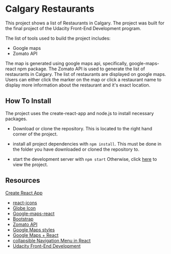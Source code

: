 # Calgary Restaurants

This project shows a list of Restaurants in Calgary. The project was built for the final project of the Udacity Front-End Development program. 

The list of tools used to build the project includes:

* Google maps
* Zomato API

The map is generated using google maps api, specifically, google-maps-react npm package. The Zomato API is used to generate the list of restaurants in Calgary. The list of restaurants are displayed on google maps. Users can either click the marker on the map or click a restaurant name to display more information about the restaurant and it's exact location.

## How To Install
The project uses the create-react-app and node.js to install necessary packages.

* Download or clone the repository. This is located to the right hand corner of the project.

* install all project dependencies with `npm install`. This must be done in the folder you have downloaded or cloned the repository to.

* start the development server with `npm start`
Otherwise, click [here](https://crestaurants.surge.sh) to view the project.
## Resources
[Create React App](https://github.com/facebook/create-react-app) 

* [react-icons](https://www.npmjs.com/package/react-icons) 
* [Globe Icon](https://gis.yavapai.us/v4/img/globe.gif) 
* [Google-maps-react](https://www.npmjs.com/package/google-maps-react) 
* [Bootstrap](https://getbootstrap.com/) 
* [Zomato API](https://developers.zomato.com/api) 
* [Google Maps styles](https://mapstyle.withgoogle.com) 
* [Google Maps + React](https://medium.com/front-end-hacking/simplified-google-maps-api-in-a-react-app-46981441d2c9) 
* [collapsible Navigation Menu in React](https://www.davidmeents.com/creating-a-collapsible-navigation-menu-in-react-js/) 
* [Udacity Front-End Development](https://www.udacity.com/course/front-end-web-developer-nanodegree--nd001) 
